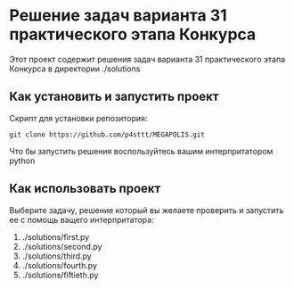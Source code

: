 # Решение задач варианта 31 практического этапа Конкурса

Этот проект содержит решения задач варианта 31 практического этапа Конкурса в директории ./solutions

## Как установить и запустить проект

Скрипт для установки репозитория:

```
git clone https://github.com/p4sttt/MEGAPOLIS.git
```

Что бы запустить решения воспользуйтесь вашим интерпритатором python

## Как использовать проект

Выберите задачу, решение который вы желаете проверить и запустить ее с помощь ващего интерпритатора:
1. ./solutions/first.py
2. ./solutions/second.py
3. ./solutions/third.py
4. ./solutions/fourth.py
5. ./solutions/fiftieth.py



